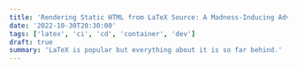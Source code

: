 ```yaml
---
title: 'Rendering Static HTML from LaTeX Source: A Madness-Inducing Adventure'
date: '2022-10-30T20:30:00'
tags: ['latex', 'ci', 'cd', 'container', 'dev']
draft: true
summary: 'LaTeX is popular but everything about it is so far behind.'
---
```

